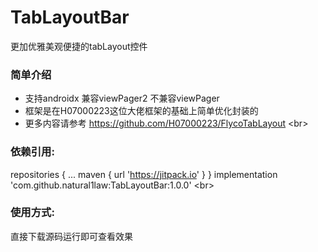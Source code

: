 # TabLayoutBar
更加优雅美观便捷的tabLayout控件

### 简单介绍
  * 支持androidx 兼容viewPager2 不兼容viewPager
  * 框架是在H07000223这位大佬框架的基础上简单优化封装的
  * 更多内容请参考 https://github.com/H07000223/FlycoTabLayout \<br> 
  
### 依赖引用:
repositories {
	  ...
	  maven { url 'https://jitpack.io' }
}
implementation 'com.github.natural1law:TabLayoutBar:1.0.0' \<br> 

### 使用方式:
  直接下载源码运行即可查看效果
  
  
